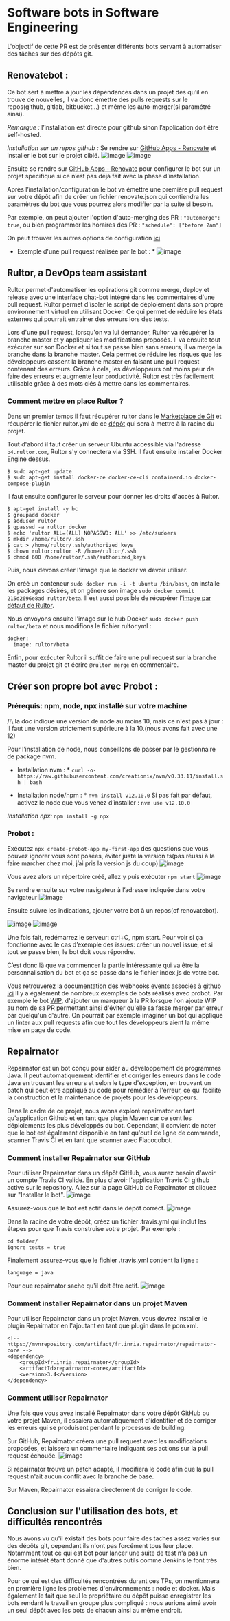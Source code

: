 # Software bots in Software Engineering
L'objectif de cette PR est de présenter différents bots servant à automatiser des tâches sur des dépôts git.

## Renovatebot :
Ce bot sert à mettre à jour les dépendances dans un projet dès qu’il en trouve de nouvelles, il va donc émettre des pulls requests sur le repos(github, gitlab, bitbucket…) et même les auto-merger(si paramétré ainsi).

*Remarque :* l’installation est directe pour github sinon l’application doit être self-hosted.

*Installation sur un repos github :*
Se rendre sur [GitHub Apps - Renovate](https://github.com/apps/renovate) et installer le bot sur le projet ciblé.
![image](https://user-images.githubusercontent.com/102468174/206925436-9044cadc-d2b4-4637-aafd-331fd9e21f5f.png)
![image](https://user-images.githubusercontent.com/102468174/206925461-ae3d27dd-a352-496c-9018-dc62c41f813d.png)

Ensuite se rendre sur [GitHub Apps - Renovate](https://github.com/apps/renovate) pour configurer le bot sur un projet spécifique si ce n’est pas déjà fait avec la phase d’installation.

Après l’installation/configuration le bot va émettre une première pull request sur votre dépôt afin de créer un fichier renovate.json qui contiendra les paramètres du bot que vous pourrez alors modifier par la suite si besoin.

Par exemple, on peut ajouter l'option d'auto-merging des PR : ``"automerge": true``,
ou bien programmer les horaires des PR : ``"schedule": ["before 2am"]``

On peut trouver les autres options de configuration [ici](https://docs.renovatebot.com/configuration-options/)
* Exemple d'une pull request réalisée par le bot : *
 ![image](https://user-images.githubusercontent.com/102468174/206925292-2d8fbc69-5eac-4a1e-b7ab-1d11fead0f69.png)

## Rultor, a DevOps team assistant

Rultor permet d'automatiser les opérations git comme merge, deploy et release avec une interface chat-bot intégré dans les commentaires d'une pull request.
Rultor permet d'isoler le script de déploiement dans son propre environnement virtuel en utilisant Docker. Ce qui permet de réduire les états externes qui pourrait entrainer des erreurs lors des tests.

Lors d'une pull request, lorsqu'on va lui demander, Rultor va récupérer la branche master et y appliquer les modifications proposés. Il va ensuite tout exécuter sur son Docker et si tout se passe bien sans erreurs, il va merge la branche dans la branche master. Cela permet de réduire les risques que les développeurs cassent la branche master en faisant une pull request contenant des erreurs. Grâce à cela, les développeurs ont moins peur de faire des erreurs et augmente leur productivité. 
Rultor est très facilement utilisable grâce à des mots clés à mettre dans les commentaires. 

### Comment mettre en place Rultor ? 

Dans un premier temps il faut récupérer rultor dans le [Marketplace de Git](https://github.com/marketplace/rultor-com) et récupérer le fichier rultor.yml de ce [dépôt](https://github.com/yegor256/rultor) qui sera à mettre à la racine du projet.

Tout d'abord il faut créer un serveur Ubuntu accessible via l'adresse `b4.rultor.com`, Rultor s'y connectera via SSH. Il faut ensuite installer Docker Engine dessus.
```
$ sudo apt-get update
$ sudo apt-get install docker-ce docker-ce-cli containerd.io docker-compose-plugin
```

Il faut ensuite configurer le serveur pour donner les droits d'accès à Rultor.
```
$ apt-get install -y bc
$ groupadd docker
$ adduser rultor
$ gpasswd -a rultor docker
$ echo 'rultor ALL=(ALL) NOPASSWD: ALL' >> /etc/sudoers
$ mkdir /home/rultor/.ssh
$ cat > /home/rultor/.ssh/authorized_keys
$ chown rultor:rultor -R /home/rultor/.ssh
$ chmod 600 /home/rultor/.ssh/authorized_keys
```

Puis, nous devons créer l'image que le docker va devoir utiliser.

On créé un conteneur `sudo docker run -i -t ubuntu /bin/bash`, on installe les packages désirés, et on génere son image `sudo docker commit 215d2696e8ad rultor/beta`.
Il est aussi possible de récupérer l'[image par défaut de Rultor](https://hub.docker.com/r/yegor256/rultor-image/).

Nous envoyons ensuite l'image sur le hub Docker `sudo docker push rultor/beta` et nous modifions le fichier rultor.yml : 
```
docker:
  image: rultor/beta
```

Enfin, pour exécuter Rultor il suffit de faire une pull request sur la branche master du projet git et écrire `@rultor merge` en commentaire.

## Créer son propre bot avec Probot :

### Prérequis: npm, node, npx installé sur votre machine

/!\ la doc indique une version de node au moins 10, mais ce n'est pas à jour : il faut une version strictement supérieure à la 10.(nous avons fait avec une 12)

Pour l’installation de node, nous conseillons de passer par le gestionnaire de package nvm. 

* Installation nvm : * ``curl -o- https://raw.githubusercontent.com/creationix/nvm/v0.33.11/install.sh | bash``

* Installation node/npm : *
``nvm install v12.10.0``
Si pas fait par défaut, activez le node que vous venez d’installer :
``nvm use v12.10.0``

*Installation npx:* ``npm install -g npx``

### Probot :
Exécutez  ``npx create-probot-app my-first-app``
des questions que vous pouvez ignorer vous sont posées, éviter juste la version ts(pas réussi à la faire marcher chez moi, j’ai pris la version js du coup)
![image](https://user-images.githubusercontent.com/102468174/206924377-a82c3965-64cc-41b9-8320-a7f8582e9cb4.png)

Vous avez alors un répertoire créé, allez y puis exécuter
``npm start``
![image](https://user-images.githubusercontent.com/102468174/206924635-7b25186b-1e4f-4c0a-aaa6-d96ac8a6e1d3.png)

Se rendre ensuite sur votre navigateur à l’adresse indiquée dans votre navigateur
![image](https://user-images.githubusercontent.com/102468174/206924655-3bbe8151-edef-48c6-b1c4-2d3e6d75548d.png)

Ensuite suivre les indications, ajouter votre bot à un repos(cf renovatebot).

![image](https://user-images.githubusercontent.com/102468174/206924699-60e4a52d-0072-4f2c-938f-10d490db67e9.png)
![image](https://user-images.githubusercontent.com/102468174/206924722-9196c710-9c39-411f-8939-87482384df56.png)

Une fois fait, redémarrez le serveur: ctrl+C, npm start.
Pour voir si ça fonctionne avec le cas d’exemple des issues: créer un nouvel issue, et si tout se passe bien, le bot doit vous répondre.

C’est donc là que va commencer la partie intéressante qui va être la personnalisation du bot et ça se passe dans le fichier index.js de votre bot.

Vous retrouverez la documentation des webhooks events associés à github [ici](https://docs.github.com/en/developers/webhooks-and-events/webhooks/webhook-events-and-payloads)
Il y a également de nombreux exemples de bots réalisés avec probot. Par exemple le bot [WIP](https://github.com/wip/app), d'ajouter un marqueur à la PR lorsque l'on ajoute WIP au nom de sa PR permettant ainsi d'éviter qu'elle sa fasse merger par erreur par quelqu'un d'autre. 
On pourrait par exemple imaginer un bot qui applique un linter aux pull requests afin que tout les développeurs aient la même mise en page de code.

## Repairnator
Repairnator est un bot conçu pour aider au développement de programmes Java. Il peut automatiquement identifier et corriger les erreurs dans le code Java en trouvant les erreurs et selon le type d'exception, en trouvant un patch qui peut être appliqué au code pour remédier à l'erreur, ce qui facilite la construction et la maintenance de projets pour les développeurs.

Dans le cadre de ce projet, nous avons exploré repairnator en tant qu'application Github et en tant que plugin Maven car ce sont les déploiements les plus développés du bot. Cependant, il convient de noter que le bot est également disponible en tant qu'outil de ligne de commande, scanner Travis CI et en tant que scanner avec Flacocobot.

### Comment installer Repairnator sur GitHub

Pour utiliser Repairnator dans un dépôt GitHub, vous aurez besoin d'avoir un compte Travis CI valide. En plus d'avoir l'application Travis Ci github active sur le repository.
Allez sur la page GitHub de Repairnator et cliquez sur "Installer le bot".
![image](https://imgur.com/OWdmmvS.png)

Assurez-vous que le bot est actif dans le dépôt correct.
![image](https://imgur.com/glk1FYR.png)

Dans la racine de votre dépôt, créez un fichier .travis.yml qui inclut les étapes pour que Travis construise votre projet. Par exemple :

    cd folder/
    ignore tests = true
Finalement assurez-vous que le fichier .travis.yml contient la ligne :
    
    language = java
Pour que repairnator sache qu'il doit être actif.
![image](https://imgur.com/8ja2LID.png)

### Comment installer Repairnator dans un projet Maven

Pour utiliser Repairnator dans un projet Maven, vous devrez installer le plugin Repairnator en l'ajoutant en tant que plugin dans le pom.xml.

    <!-- https://mvnrepository.com/artifact/fr.inria.repairnator/repairnator-core -->
    <dependency>
        <groupId>fr.inria.repairnator</groupId>
        <artifactId>repairnator-core</artifactId>
        <version>3.4</version>
    </dependency>

### Comment utiliser Repairnator

Une fois que vous avez installé Repairnator dans votre dépôt GitHub ou votre projet Maven, il essaiera automatiquement d'identifier et de corriger les erreurs qui se produisent pendant le processus de building.

Sur GitHub, Repairnator créera une pull request avec les modifications proposées, et laissera un commentaire indiquant ses actions sur la pull request échouée.
![image](https://imgur.com/iSSi7Hu.png)

Si repairnator trouve un patch adapté, il modifiera le code afin que la pull request n'ait aucun conflit avec la branche de base.

Sur Maven, Repairnator essaiera directement de corriger le code.

## Conclusion sur l'utilisation des bots, et difficultés rencontrés

Nous avons vu qu'il existait des bots pour faire des taches assez variés sur des dépôts git, cependant ils n'ont pas forcément tous leur place. Notamment tout ce qui est bot pour lancer une suite de test n'a pas un énorme intérêt étant donné que d'autres outils comme Jenkins le font très bien.

Pour ce qui est des difficultés rencontrées durant ces TPs, on mentionnera en première ligne les problèmes d'environnements : node et docker. Mais également le fait que seul le propriétaire du dépôt puisse enregistrer les bots rendant le travail en groupe plus compliqué : nous aurions aimé avoir un seul dépôt avec les bots de chacun ainsi au même endroit.
